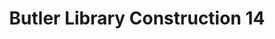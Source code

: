 ---
pid: '38'
_date: 3-Oct-32
derivativo_link: https://derivativo-2.library.columbia.edu/iiif/2/ldpd:341109/
dlc_link: https://dlc.library.columbia.edu/catalog/cul:z34tmpg4sp
format: photographs
iiif_json: https://derivativo-2.library.columbia.edu/iiif/2/ldpd:341109/info.json
_name: Beals, A. Tennyson
native_jpg: https://derivativo-2.library.columbia.edu/iiif/2/ldpd:341109/full/!768,768/0/native.jpg
shelf_location: Box no. Box 162, Folder no. Folder 11 (Buildings & Grounds - Morningside
  - Butler Library, Construction 1932), Historical Photograph Collection
subjects: Academic libraries; New York (N.Y.); Butler Library
summary: Butler Library construction, 3 October 1932.
title: Butler Library Construction 14
permalink: /photos/38/
layout: photo-page
---
